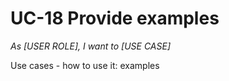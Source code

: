 # UC-18 Provide examples

*As [USER ROLE], I want to [USE CASE]*

Use cases - how to use it: examples

